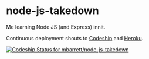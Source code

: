 node-js-takedown
================

Me learning Node JS (and Express) innit.

Continuous deployment shouts to <a href="https://codeship.io/">Codeship<a/> and <a href="https://www.heroku.com/">Heroku</a>.

[ ![Codeship Status for mbarrett/node-js-takedown](https://www.codeship.io/projects/696eed70-2223-0132-b0b4-6efb2766b61c/status)](https://www.codeship.io/projects/36443)
